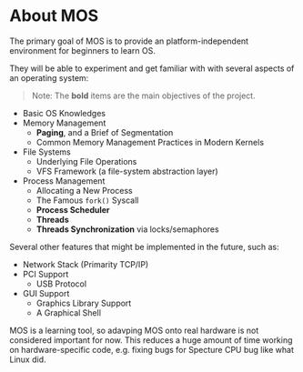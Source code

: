 # About MOS

The primary goal of MOS is to provide an platform-independent environment for beginners to learn OS.

They will be able to experiment and get familiar with with several aspects of an operating system:

> Note: The **bold** items are the main objectives of the project.

- Basic OS Knowledges
- Memory Management
  - **Paging**, and a Brief of Segmentation
  - Common Memory Management Practices in Modern Kernels
- File Systems
  - Underlying File Operations
  - VFS Framework (a file-system abstraction layer)
- Process Management
  - Allocating a New Process
  - The Famous `fork()` Syscall
  - **Process Scheduler**
  - **Threads**
  - **Threads Synchronization** via locks/semaphores

Several other features that might be implemented in the future, such as:

- Network Stack (Primarity TCP/IP)
- PCI Support
  - USB Protocol
- GUI Support
  - Graphics Library Support
  - A Graphical Shell

MOS is a learning tool, so adavping MOS onto real hardware is not considered important for now.
This reduces a huge amount of time working on hardware-specific code, e.g. fixing bugs for Specture
CPU bug like what Linux did.
